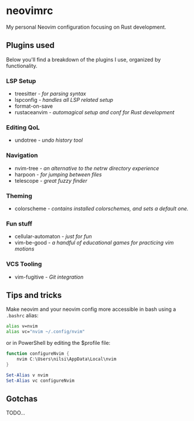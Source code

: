 # neovimrc

My personal Neovim configuration focusing on Rust development.

## Plugins used

Below you'll find a breakdown of the plugins I use, organized by functionality.

### LSP Setup

- treesitter - _for parsing syntax_
- lspconfig - _handles all LSP related setup_
- format-on-save
- rustaceanvim - _automagical setup and conf for Rust development_

### Editing QoL

- undotree - _undo history tool_

### Navigation

- nvim-tree - _an alternative to the netrw directory experience_
- harpoon - _for jumping between files_
- telescope - _great fuzzy finder_

### Theming

- colorscheme - _contains installed colorschemes, and sets a default one._

### Fun stuff

- cellular-automaton - _just for fun_
- vim-be-good - _a handful of educational games for practicing vim motions_

### VCS Tooling

- vim-fugitive - _Git integration_

## Tips and tricks

Make neovim and your neovim config more accessible in bash using a `.bashrc` alias: 

```bash
alias v=nvim
alias vc="nvim ~/.config/nvim"
```

or in PowerShell by editing the $profile file:

```powershell
function configureNvim {
    nvim C:\Users\nilsi\AppData\Local\nvim
}

Set-Alias v nvim
Set-Alias vc configureNvim
```



## Gotchas

TODO...
